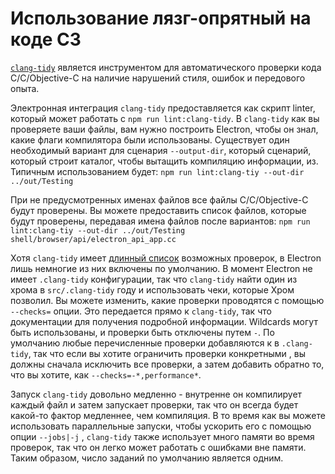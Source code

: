 # Использование лязг-опрятный на коде СЗ

[`clang-tidy`](https://clang.llvm.org/extra/clang-tidy/) является инструментом для автоматического проверки кода C/C/Objective-C на наличие нарушений стиля, ошибок и передового опыта.

Электронная интеграция `clang-tidy` предоставляется как скрипт linter, который может работать с `npm run lint:clang-tidy`. В `clang-tidy` как вы проверяете ваши файлы, вам нужно построить Electron, чтобы он знал, какие флаги компилятора были использованы. Существует один необходимый вариант для сценария `--output-dir`, который сценарий, который строит каталог, чтобы вытащить компиляцию информации, из. Типичным использованием будет: `npm run lint:clang-tiy --out-dir ../out/Testing`

При не предусмотренных именах файлов все файлы C/C/Objective-C будут проверены. Вы можете предоставить список файлов, которые будут проверены, передавая имена файлов после вариантов: `npm run lint:clang-tiy --out-dir ../out/Testing shell/browser/api/electron_api_app.cc`

Хотя `clang-tidy` имеет [длинный список](https://clang.llvm.org/extra/clang-tidy/checks/list.html) возможных проверок, в Electron лишь немногие из них включены по умолчанию. В момент Electron не имеет `.clang-tidy` конфигурации, так что `clang-tidy` найти один из хрома в `src/.clang-tidy` году и использовать чеки, которые Хром позволил. Вы можете изменить, какие проверки проводятся с помощью `--checks=` опции. Это передается прямо к `clang-tidy`, так что документации для получения подробной информации. Wildcards могут быть использованы, и проверки быть отключены путем `-`. По умолчанию любые перечисленные проверки добавляются к в `.clang-tidy`, так что если вы хотите ограничить проверки конкретными , вы должны сначала исключить все проверки, а затем добавить обратно то, что вы хотите, как `--checks=-*,performance*`.

Запуск `clang-tidy` довольно медленно - внутренне он компилирует каждый файл и затем запускает проверки, так что он всегда будет какой-то фактор медленнее, чем компиляция. В то время как вы можете использовать параллельные запуски, чтобы ускорить его с помощью опции `--jobs|-j` , `clang-tidy` также использует много памяти во время проверок, так что он легко может работать с ошибками вне памяти. Таким образом, число заданий по умолчанию является одним.
